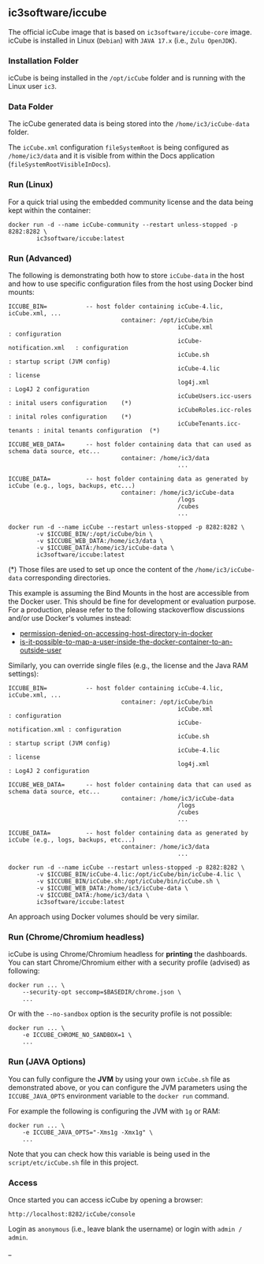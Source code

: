 ## ic3software/iccube

The official icCube image that is based on `ic3software/iccube-core` image. icCube is installed in Linux (`Debian`)
with `JAVA 17.x` (i.e., `Zulu OpenJDK`).

### Installation Folder

icCube is being installed in the `/opt/icCube` folder and is running with the Linux user `ic3`.

### Data Folder

The icCube generated data is being stored into the `/home/ic3/icCube-data` folder.

The `icCube.xml` configuration `fileSystemRoot` is being configured as `/home/ic3/data` and it is visible from within
the Docs application (`fileSystemRootVisibleInDocs`).

### Run (Linux)

For a quick trial using the embedded community license and the data being kept within the container:

    docker run -d --name icCube-community --restart unless-stopped -p 8282:8282 \
            ic3software/iccube:latest

### Run (Advanced)

The following is demonstrating both how to store `icCube-data` in the host and how to use specific configuration files
from the host using Docker bind mounts:

    ICCUBE_BIN=           -- host folder containing icCube-4.lic, icCube.xml, ...
                                    container: /opt/icCube/bin
                                                    icCube.xml                : configuration
                                                    icCube-notification.xml   : configuration
                                                    icCube.sh                 : startup script (JVM config)
                                                    icCube-4.lic              : license
                                                    log4j.xml                 : Log4J 2 configuration
                                                    icCubeUsers.icc-users     : inital users configuration    (*)
                                                    icCubeRoles.icc-roles     : inital roles configuration    (*)
                                                    icCubeTenants.icc-tenants : inital tenants configuration  (*)

    ICCUBE_WEB_DATA=      -- host folder containing data that can used as schema data source, etc...
                                    container: /home/ic3/data
                                                    ...

    ICCUBE_DATA=          -- host folder containing data as generated by icCube (e.g., logs, backups, etc...)
                                    container: /home/ic3/icCube-data
                                                    /logs
                                                    /cubes
                                                    ...

    docker run -d --name icCube --restart unless-stopped -p 8282:8282 \
            -v $ICCUBE_BIN/:/opt/icCube/bin \
            -v $ICCUBE_WEB_DATA:/home/ic3/data \
            -v $ICCUBE_DATA:/home/ic3/icCube-data \
            ic3software/iccube:latest

(*) Those files are used to set up once the content of the `/home/ic3/icCube-data` corresponding directories.

This example is assuming the Bind Mounts in the host are accessible from the Docker user. This should be fine for
development or evaluation purpose. For a production, please refer to the following stackoverflow discussions and/or use
Docker's volumes instead:

- [permission-denied-on-accessing-host-directory-in-docker](https://stackoverflow.com/questions/24288616/permission-denied-on-accessing-host-directory-in-docker)
- [is-it-possible-to-map-a-user-inside-the-docker-container-to-an-outside-user](https://stackoverflow.com/questions/57776452/is-it-possible-to-map-a-user-inside-the-docker-container-to-an-outside-user)

Similarly, you can override single files (e.g., the license and the Java RAM settings):

    ICCUBE_BIN=           -- host folder containing icCube-4.lic, icCube.xml, ...
                                    container: /opt/icCube/bin
                                                    icCube.xml              : configuration
                                                    icCube-notification.xml : configuration
                                                    icCube.sh               : startup script (JVM config)
                                                    icCube-4.lic            : license
                                                    log4j.xml               : Log4J 2 configuration

    ICCUBE_WEB_DATA=      -- host folder containing data that can used as schema data source, etc...
                                    container: /home/ic3/icCube-data
                                                    /logs
                                                    /cubes
                                                    ...

    ICCUBE_DATA=          -- host folder containing data as generated by icCube (e.g., logs, backups, etc...)
                                    container: /home/ic3/data
                                                    ...

    docker run -d --name icCube --restart unless-stopped -p 8282:8282 \
            -v $ICCUBE_BIN/icCube-4.lic:/opt/icCube/bin/icCube-4.lic \
            -v $ICCUBE_BIN/icCube.sh:/opt/icCube/bin/icCube.sh \
            -v $ICCUBE_WEB_DATA:/home/ic3/icCube-data \
            -v $ICCUBE_DATA:/home/ic3/data \
            ic3software/iccube:latest

An approach using Docker volumes should be very similar.

### Run (Chrome/Chromium headless)

icCube is using Chrome/Chromium headless for **printing** the dashboards. You can start Chrome/Chromium either with
a security profile (advised) as following:

    docker run ... \
        --security-opt seccomp=$BASEDIR/chrome.json \
        ...

Or with the `--no-sandbox` option is the security profile is not possible: 

    docker run ... \
        -e ICCUBE_CHROME_NO_SANDBOX=1 \
        ...
    
### Run (JAVA Options)

You can fully configure the **JVM** by using your own `icCube.sh` file as demonstrated above, or you can
configure the JVM parameters using the `ICCUBE_JAVA_OPTS` environment variable to the `docker run` command.

For example the following is configuring the JVM with `1g` or RAM:

    docker run ... \
        -e ICCUBE_JAVA_OPTS="-Xms1g -Xmx1g" \
        ...

Note that you can check how this variable is being used in the `script/etc/icCube.sh` file in this project.

### Access

Once started you can access icCube by opening a browser:

    http://localhost:8282/icCube/console

Login as `anonymous` (i.e., leave blank the username) or login with `admin / admin`.

_